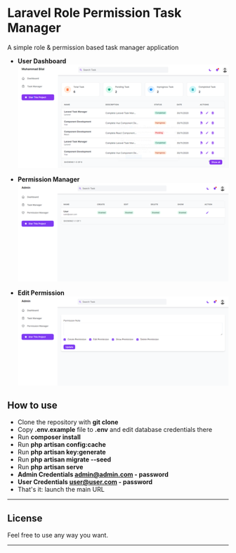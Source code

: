 # Laravel Role Permission Task Manager

A simple role & permission based task manager application

-   **User Dashboard**
    ![Task Manager Dashboard](https://github.com/MuhammadBilal789/laravel-role-permission-task-manager/blob/master/public/images/userdashboard.png)

-   **Permission Manager**
    ![Task Manager Dashboard](https://github.com/MuhammadBilal789/laravel-role-permission-task-manager/blob/master/public/images/permission.png)

-   **Edit Permission**
    ![Task Manager Dashboard](https://github.com/MuhammadBilal789/laravel-role-permission-task-manager/blob/master/public/images/permissionedit.png)

## How to use

-   Clone the repository with **git clone**
-   Copy **.env.example** file to **.env** and edit database credentials there
-   Run **composer install**
-   Run **php artisan config:cache**
-   Run **php artisan key:generate**
-   Run **php artisan migrate --seed**
-   Run **php artisan serve**
-   **Admin Credentials admin@admin.com - password**
-   **User Credentials user@user.com - password**
-   That's it: launch the main URL

---

## License

Feel free to use any way you want.

---
